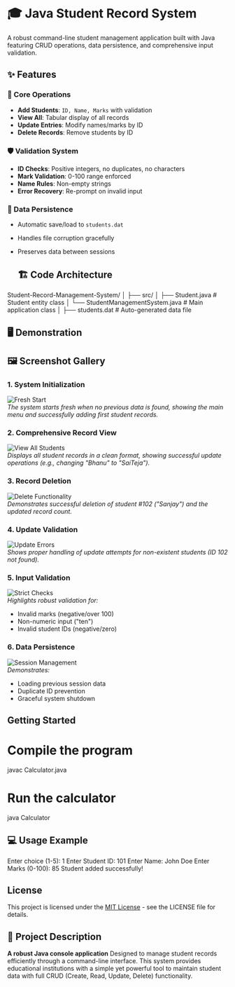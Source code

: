 # 🎓 Java Student Record System

A robust command-line student management application built with Java featuring CRUD operations, data persistence, and comprehensive input validation.

## ✨ Features

### 📝 Core Operations
- **Add Students**: `ID, Name, Marks` with validation
- **View All**: Tabular display of all records
- **Update Entries**: Modify names/marks by ID
- **Delete Records**: Remove students by ID

### 🛡️ Validation System
- **ID Checks**: Positive integers, no duplicates, no characters
- **Mark Validation**: 0-100 range enforced
- **Name Rules**: Non-empty strings
- **Error Recovery**: Re-prompt on invalid input

### 💾 Data Persistence
- Automatic save/load to `students.dat`
- Handles file corruption gracefully
- Preserves data between sessions

  ## 🏗️ Code Architecture
Student-Record-Management-System/
│
├── src/
│ ├── Student.java # Student entity class
│ └── StudentManagementSystem.java # Main application class
│
├── students.dat # Auto-generated data file

## 🖥️ Demonstration

## 🖼️ Screenshot Gallery

### 1. System Initialization
![Fresh Start](Student-Record-SS-1.png)  
*The system starts fresh when no previous data is found, showing the main menu and successfully adding first student records.*

### 2. Comprehensive Record View
![View All Students](Student-Record-SS-2.png)  
*Displays all student records in a clean format, showing successful update operations (e.g., changing "Bhanu" to "SaiTeja").*

### 3. Record Deletion
![Delete Functionality](Student-Record-SS-3.png)  
*Demonstrates successful deletion of student #102 ("Sanjay") and the updated record count.*

### 4. Update Validation
![Update Errors](Student-Record-SS-4.png)  
*Shows proper handling of update attempts for non-existent students (ID 102 not found).*

### 5. Input Validation
![Strict Checks](Student-Record-SS-5.png)  
*Highlights robust validation for:*
- Invalid marks (negative/over 100)
- Non-numeric input ("ten")
- Invalid student IDs (negative/zero)

### 6. Data Persistence
![Session Management](Student-Record-SS-6.png)  
*Demonstrates:*
- Loading previous session data
- Duplicate ID prevention
- Graceful system shutdown

## Getting Started

# Compile the program
javac Calculator.java

# Run the calculator
java Calculator

## 💻 Usage Example
Enter choice (1-5): 1
Enter Student ID: 101
Enter Name: John Doe
Enter Marks (0-100): 85
Student added successfully!

## License

This project is licensed under the [MIT License](LICENSE) - see the LICENSE file for details.


## 📖 Project Description

**A robust Java console application** 
Designed to manage student records efficiently through a command-line interface. This system provides educational institutions with a simple yet powerful tool to maintain student data with full CRUD (Create, Read, Update, Delete) functionality.


